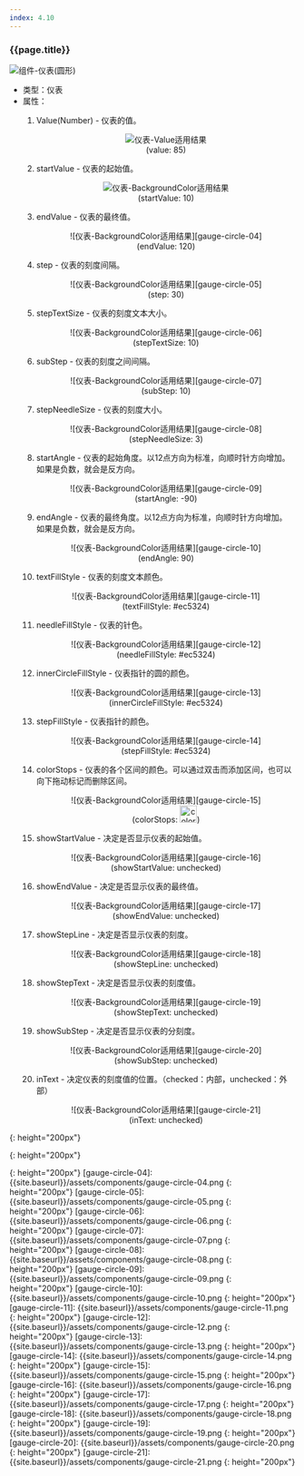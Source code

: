 ```yaml
---
index: 4.10
---
```

### {{page.title}}
![组件-仪表(圆形)][gauge-circle-01]  

- 类型：仪表
- 属性：  
    1. Value(Number) - 仪表的值。
      <figure style="text-align: center;">
      ![仪表-Value适用结果][gauge-circle-02]  
      <figurecaption>(value: 85)</figurecaption>
      </figure>

    2. startValue - 仪表的起始值。
      <figure style="text-align: center;">
      ![仪表-BackgroundColor适用结果][gauge-circle-03]  
      <figurecaption>(startValue: 10)</figurecaption>
      </figure>

    3. endValue - 仪表的最终值。
      <figure style="text-align: center;">
      ![仪表-BackgroundColor适用结果][gauge-circle-04]  
      <figurecaption>(endValue: 120)</figurecaption>
      </figure>

    4. step - 仪表的刻度间隔。
      <figure style="text-align: center;">
      ![仪表-BackgroundColor适用结果][gauge-circle-05]  
      <figurecaption>(step: 30)</figurecaption>
      </figure>

    5. stepTextSize - 仪表的刻度文本大小。
      <figure style="text-align: center;">
      ![仪表-BackgroundColor适用结果][gauge-circle-06]  
      <figurecaption>(stepTextSize: 10)</figurecaption>
      </figure>

    6. subStep - 仪表的刻度之间间隔。
      <figure style="text-align: center;">
      ![仪表-BackgroundColor适用结果][gauge-circle-07]  
      <figurecaption>(subStep: 10)</figurecaption>
      </figure>

    7. stepNeedleSize - 仪表的刻度大小。
      <figure style="text-align: center;">
      ![仪表-BackgroundColor适用结果][gauge-circle-08]  
      <figurecaption>(stepNeedleSize: 3)</figurecaption>
      </figure>

    8. startAngle - 仪表的起始角度。以12点方向为标准，向顺时针方向增加。 如果是负数，就会是反方向。
      <figure style="text-align: center;">
      ![仪表-BackgroundColor适用结果][gauge-circle-09]  
      <figurecaption>(startAngle: -90)</figurecaption>
      </figure>

    9. endAngle - 仪表的最终角度。以12点方向为标准，向顺时针方向增加。 如果是负数，就会是反方向。
      <figure style="text-align: center;">
      ![仪表-BackgroundColor适用结果][gauge-circle-10]  
      <figurecaption>(endAngle: 90)</figurecaption>
      </figure>

    10. textFillStyle - 仪表的刻度文本颜色。
      <figure style="text-align: center;">
      ![仪表-BackgroundColor适用结果][gauge-circle-11]  
      <figurecaption>(textFillStyle: #ec5324)</figurecaption>
      </figure>

    11. needleFillStyle - 仪表的针色。
      <figure style="text-align: center;">
      ![仪表-BackgroundColor适用结果][gauge-circle-12]  
      <figurecaption>(needleFillStyle: #ec5324)</figurecaption>
      </figure>

    12. innerCircleFillStyle - 仪表指针的圆的颜色。
      <figure style="text-align: center;">
      ![仪表-BackgroundColor适用结果][gauge-circle-13]  
      <figurecaption>(innerCircleFillStyle: #ec5324)</figurecaption>
      </figure>

    13. stepFillStyle - 仪表指针的颜色。
      <figure style="text-align: center;">
      ![仪表-BackgroundColor适用结果][gauge-circle-14]  
      <figurecaption>(stepFillStyle: #ec5324)</figurecaption>
      </figure>

    14. colorStops - 仪表的各个区间的颜色。可以通过双击而添加区间，也可以向下拖动标记而删除区间。
      <figure style="text-align: center;">
      ![仪表-BackgroundColor适用结果][gauge-circle-15]  
      <figurecaption>(colorStops: <img src="{{site.baseurl}}/assets/components/color-stops-value.png" height="30" alt="color stops">)</figurecaption>
      </figure>

    15. showStartValue - 决定是否显示仪表的起始值。
      <figure style="text-align: center;">
      ![仪表-BackgroundColor适用结果][gauge-circle-16]  
      <figurecaption>(showStartValue: unchecked)</figurecaption>
      </figure>

    16. showEndValue - 决定是否显示仪表的最终值。
      <figure style="text-align: center;">
      ![仪表-BackgroundColor适用结果][gauge-circle-17]  
      <figurecaption>(showEndValue: unchecked)</figurecaption>
      </figure>

    17. showStepLine - 决定是否显示仪表的刻度。
      <figure style="text-align: center;">
      ![仪表-BackgroundColor适用结果][gauge-circle-18]  
      <figurecaption>(showStepLine: unchecked)</figurecaption>
      </figure>

    18. showStepText - 决定是否显示仪表的刻度值。
      <figure style="text-align: center;">
      ![仪表-BackgroundColor适用结果][gauge-circle-19]  
      <figurecaption>(showStepText: unchecked)</figurecaption>
      </figure>

    19. showSubStep - 决定是否显示仪表的分刻度。
      <figure style="text-align: center;">
      ![仪表-BackgroundColor适用结果][gauge-circle-20]  
      <figurecaption>(showSubStep: unchecked)</figurecaption>
      </figure>

    20. inText - 决定仪表的刻度值的位置。（checked：内部，unchecked：外部）
      <figure style="text-align: center;">
      ![仪表-BackgroundColor适用结果][gauge-circle-21]  
      <figurecaption>(inText: unchecked)</figurecaption>
      </figure>


[gauge-circle-01]: {{site.baseurl}}/assets/components/gauge-circle-01.png
{: height="200px"}

[gauge-circle-02]: {{site.baseurl}}/assets/components/gauge-circle-02.png
{: height="200px"}

[gauge-circle-03]: {{site.baseurl}}/assets/components/gauge-circle-03.png
{: height="200px"}
[gauge-circle-04]: {{site.baseurl}}/assets/components/gauge-circle-04.png
{: height="200px"}
[gauge-circle-05]: {{site.baseurl}}/assets/components/gauge-circle-05.png
{: height="200px"}
[gauge-circle-06]: {{site.baseurl}}/assets/components/gauge-circle-06.png
{: height="200px"}
[gauge-circle-07]: {{site.baseurl}}/assets/components/gauge-circle-07.png
{: height="200px"}
[gauge-circle-08]: {{site.baseurl}}/assets/components/gauge-circle-08.png
{: height="200px"}
[gauge-circle-09]: {{site.baseurl}}/assets/components/gauge-circle-09.png
{: height="200px"}
[gauge-circle-10]: {{site.baseurl}}/assets/components/gauge-circle-10.png
{: height="200px"}
[gauge-circle-11]: {{site.baseurl}}/assets/components/gauge-circle-11.png
{: height="200px"}
[gauge-circle-12]: {{site.baseurl}}/assets/components/gauge-circle-12.png
{: height="200px"}
[gauge-circle-13]: {{site.baseurl}}/assets/components/gauge-circle-13.png
{: height="200px"}
[gauge-circle-14]: {{site.baseurl}}/assets/components/gauge-circle-14.png
{: height="200px"}
[gauge-circle-15]: {{site.baseurl}}/assets/components/gauge-circle-15.png
{: height="200px"}
[gauge-circle-16]: {{site.baseurl}}/assets/components/gauge-circle-16.png
{: height="200px"}
[gauge-circle-17]: {{site.baseurl}}/assets/components/gauge-circle-17.png
{: height="200px"}
[gauge-circle-18]: {{site.baseurl}}/assets/components/gauge-circle-18.png
{: height="200px"}
[gauge-circle-19]: {{site.baseurl}}/assets/components/gauge-circle-19.png
{: height="200px"}
[gauge-circle-20]: {{site.baseurl}}/assets/components/gauge-circle-20.png
{: height="200px"}
[gauge-circle-21]: {{site.baseurl}}/assets/components/gauge-circle-21.png
{: height="200px"}
